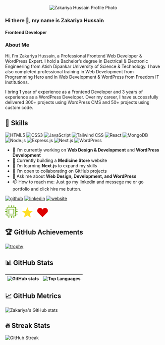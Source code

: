<p align="center">
  <img src="https://drive.google.com/uc?export=view&id=1S9eEP5fv8fToKFSQ9XPWVXpS_2-VLVAn" alt="Zakariya Hussain Profile Photo">
</p>

### Hi there 👋, my name is Zakariya Hussain
#### Frontend Developer

### About Me
Hi, I'm Zakariya Hussain, a Professional Frontend Web Developer & WordPress Expert.
I hold a Bachelor’s degree in Electrical & Electronic Engineering from Atish Dipankar University of Science & Technology.
I have also completed professional training in Web Development from Programming Hero and in Web Development & WordPress from Freedom IT Institutions.

I bring 1 year of experience as a Frontend Developer and 3 years of experience as a WordPress Developer. Over my career, I have successfully delivered 300+ projects using WordPress CMS and 50+ projects using custom code.

## 🚀 Skills
![HTML5](https://img.shields.io/badge/HTML5-E34F26?style=for-the-badge&logo=html5&logoColor=white)
![CSS3](https://img.shields.io/badge/CSS3-1572B6?style=for-the-badge&logo=css3&logoColor=white)
![JavaScript](https://img.shields.io/badge/JavaScript-F7DF1E?style=for-the-badge&logo=javascript&logoColor=black)
![Tailwind CSS](https://img.shields.io/badge/Tailwind_CSS-38B2AC?style=for-the-badge&logo=tailwind-css&logoColor=white)
![React](https://img.shields.io/badge/React-61DAFB?style=for-the-badge&logo=react&logoColor=black)
![MongoDB](https://img.shields.io/badge/MongoDB-4EA94B?style=for-the-badge&logo=mongodb&logoColor=white)
![Node.js](https://img.shields.io/badge/Node.js-339933?style=for-the-badge&logo=node-dot-js&logoColor=white)
![Express.js](https://img.shields.io/badge/Express.js-000000?style=for-the-badge&logo=express&logoColor=white)
![Next.js](https://img.shields.io/badge/Next.js-000000?style=for-the-badge&logo=next-dot-js&logoColor=white)
![WordPress](https://img.shields.io/badge/WordPress-21759B?style=for-the-badge&logo=wordpress&logoColor=white)


- 🔭 I’m currently working on **Web Design & Development** and **WordPress Development**  
- 💊 Currently building a **Medicine Store** website  
- 🌱 I’m learning **Next.js** to expand my skills  
- 👯 I’m open to collaborating on GitHub projects  
- 💬 Ask me about **Web Design, Development, and WordPress**  
- 📫 How to reach me: Just go my linkedin and messege me or go portfolio and click hire me button.   


[<img src='https://cdn.jsdelivr.net/npm/simple-icons@3.0.1/icons/github.svg' alt='github' height='40'>](https://github.com/ZakariyaHussain)  [<img src='https://cdn.jsdelivr.net/npm/simple-icons@3.0.1/icons/linkedin.svg' alt='linkedin' height='40'>](https://www.linkedin.com/in/zakariya-hussain/)  [<img src='https://cdn.jsdelivr.net/npm/simple-icons@3.0.1/icons/icloud.svg' alt='website' height='40'>](https://sunny-cascaron-ef7cc8.netlify.app/)  

<a href='https://docs.github.com/en/developers'><img src='https://raw.githubusercontent.com/acervenky/animated-github-badges/master/assets/devbadge.gif' width='40' height='40'></a> <a href='https://stars.github.com/'><img src='https://raw.githubusercontent.com/acervenky/animated-github-badges/master/assets/starbadge.gif' width='35' height='35'></a> <a href='https://docs.github.com/en/github/supporting-the-open-source-community-with-github-sponsors'><img src='https://raw.githubusercontent.com/acervenky/animated-github-badges/master/assets/sponsorbadge.gif' width='35' height='35'></a> 

## 🏆 GitHub Achievements
[![trophy](https://github-profile-trophy.vercel.app/?username=ZakariyaHussain&theme=gruvbox&no-frame=true&margin-w=15)](https://github.com/ryo-ma/github-profile-trophy)

## 📊 GitHub Stats
| ![GitHub stats](https://github-readme-stats.vercel.app/api?username=ZakariyaHussain&show_icons=true&theme=tokyonight) | ![Top Languages](https://github-readme-stats.vercel.app/api/top-langs/?username=ZakariyaHussain&layout=compact&theme=tokyonight) |
| --- | --- |

## 📈 GitHub Metrics
![Zakariya's GitHub stats](https://github-readme-stats.vercel.app/api?username=ZakariyaHussain&show_icons=true&theme=tokyonight)

## 🔥 Streak Stats
![GitHub Streak](https://streak-stats.demolab.com?user=ZakariyaHussain&theme=tokyonight&hide_border=true)



